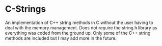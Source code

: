 # C-Strings
An implementation of C++ string methods in C without the user having to deal with the memory management. Does not require the string.h library as everything was coded from the ground up. Only some of the C++ string methods are included but I may add more in the future.  
